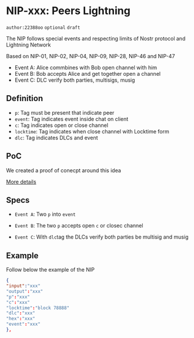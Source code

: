 # NIP-xxx: Peers Lightning

`author:22388oo` `optional` `draft`

The NIP follows special events and respecting limits of Nostr protocol and Lightning Network

Based on NIP-01, NIP-02, NIP-04, NIP-09, NIP-28, NIP-46 and NIP-47

- Event A: Alice commbines with Bob open channel with him
- Event B: Bob accepts Alice and get together open a channel
- Event C: DLC verify both parties, multisigs, musig

## Definition

- `p`: Tag must be present that indicate peer
- `event`: Tag indicates event inside chat on client
- `c`: Tag indicates open or close channel 
- `locktime`: Tag indicates when close channel with Locktime form
- `dlc`: Tag indicates DLCs and event

## PoC

We created a proof of conecpt around this idea 

[More details](https://github.com/AreaLayer/Lightning-lending-PoC/blob/main/poc.rs)


## Specs

- `Event A`: Two `p` into `event`

- `Event B`: The two `p` accepts open `c` or closec channel

- `Event C`: With `dlc`tag the DLCs verify both parties be multisig and musig

##  Example

Follow below the example of the NIP

```json
{
"input":"xxx"
"output":"xxx"
"p":"xxx"
"c":"xxx"
"locktime":"block 78888"
"dlc":"xxx"
"hex":"xxx"
"event":"xxx"
},
